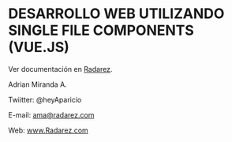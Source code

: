 
# DESARROLLO WEB UTILIZANDO SINGLE FILE COMPONENTS (VUE.JS)

Ver documentación en [Radarez](http://www.radarez.com.mx/RadarezWeb/blog/vue/Single-File-Componets).

Adrian Miranda A.

Twiitter: @heyAparicio

E-mail: ama@radarez.com

Web: www.Radarez.com